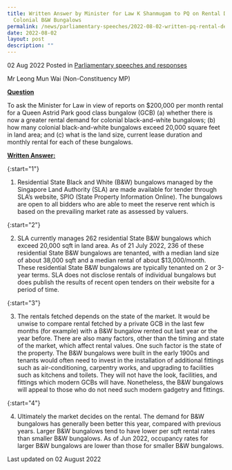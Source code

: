 ```yaml
---
title: Written Answer by Minister for Law K Shanmugam to PQ on Rental Demand for
  Colonial B&W Bungalows
permalink: /news/parliamentary-speeches/2022-08-02-written-pq-rental-demand-colonial-black-and-white-bungalows/
date: 2022-08-02
layout: post
description: ""
---
```

02 Aug 2022 Posted in [Parliamentary speeches and responses](/news/parliamentary-speeches)

Mr Leong Mun Wai (Non-Constituency MP)
  
**<b><u>Question</u></b>** 

To ask the Minister for Law in view of reports on $200,000 per month rental for a Queen Astrid Park good class bungalow (GCB) (a) whether there is now a greater rental demand for colonial black-and-white bungalows; (b) how many colonial black-and-white bungalows exceed 20,000 square feet in land area; and (c) what is the land size, current lease duration and monthly rental for each of these bungalows.

<b><u>Written Answer:</u></b> 

{:start="1"}

1. Residential State Black and White (B&W) bungalows managed by the Singapore Land Authority (SLA) are made available for tender through SLA’s website, SPIO (State Property Information Online). The bungalows are open to all bidders who are able to meet the reserve rent which is based on the prevailing market rate as assessed by valuers.

{:start="2"}

2.  SLA currently manages 262 residential State B&W bungalows which exceed 20,000 sqft in land area. As of 21 July 2022, 236 of these residential State B&W bungalows are tenanted, with a median land size of about 38,000 sqft and a median rental of about $13,000/month. These residential State B&W bungalows are typically tenanted on 2 or 3-year terms. SLA does not disclose rentals of individual bungalows but does publish the results of recent open tenders on their website for a period of time.

{:start="3"}

3. The rentals fetched depends on the state of the market. It would be unwise to compare rental fetched by a private GCB in the last few months (for example) with a B&W bungalow rented out last year or the year before. There are also many factors, other than the timing and state of the market, which affect rental values. One such factor is the state of the property. The B&W bungalows were built in the early 1900s and tenants would often need to invest in the installation of additional fittings such as air-conditioning, carpentry works, and upgrading to facilities such as kitchens and toilets. They will not have the look, facilities, and fittings which modern GCBs will have. Nonetheless, the B&W bungalows will appeal to those who do not need such modern gadgetry and fittings.

{:start="4"}

4. Ultimately the market decides on the rental. The demand for B&W bungalows has generally been better this year, compared with previous years. Larger B&W bungalows tend to have lower per sqft rental rates than smaller B&W bungalows. As of Jun 2022, occupancy rates for larger B&W bungalows are lower than those for smaller B&W bungalows.

<p class="right-side-updated">Last updated on 02 August 2022</p>